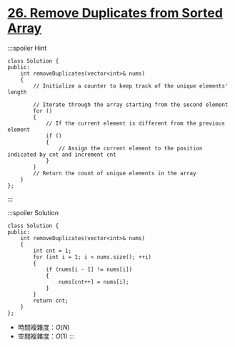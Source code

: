 # [26\. Remove Duplicates from Sorted Array](https://leetcode.com/problems/remove-duplicates-from-sorted-array/)

:::spoiler Hint
```cpp=
class Solution {
public:
    int removeDuplicates(vector<int>& nums)
    {
        // Initialize a counter to keep track of the unique elements' length

        // Iterate through the array starting from the second element
        for ()
        {
            // If the current element is different from the previous element
            if ()
            {
                // Assign the current element to the position indicated by cnt and increment cnt
            }
        }
        // Return the count of unique elements in the array
    }
};
```
:::

:::spoiler Solution
```cpp=
class Solution {
public:
    int removeDuplicates(vector<int>& nums)
    {
        int cnt = 1;
        for (int i = 1; i < nums.size(); ++i)
        {
            if (nums[i - 1] != nums[i])
            {
                nums[cnt++] = nums[i];
            }
        }
        return cnt;
    }
};
```
- 時間複雜度：$O(N)$
- 空間複雜度：$O(1)$
:::
